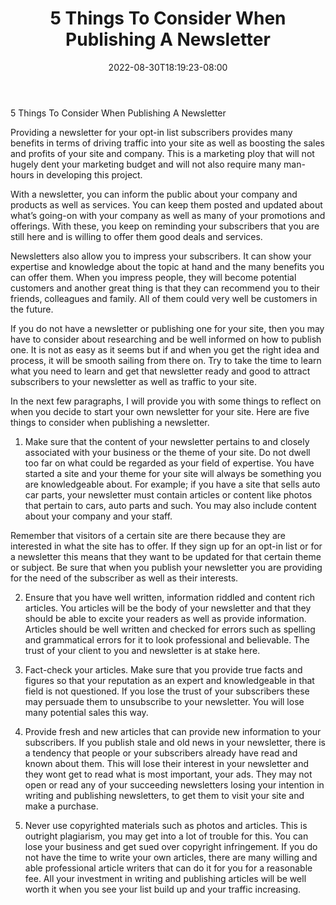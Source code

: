 ﻿---
title: "5 Things To Consider When Publishing A Newsletter"
date: 2022-08-30T18:19:23-08:00
description: "OptInList Tips for Web Success"
featured_image: "/images/OptInList.jpg"
tags: ["OptInList"]
---

5 Things To Consider When Publishing A Newsletter


Providing a newsletter for your opt-in list subscribers provides many benefits in terms of driving traffic into your site as well as boosting the sales and profits of your site and company. This is a marketing ploy that will not hugely dent your marketing budget and will not also require many man-hours in developing this project.

With a newsletter, you can inform the public about your company and products as well as services. You can keep them posted and updated about what’s going-on with your company as well as many of your promotions and offerings. With these, you keep on reminding your subscribers that you are still here and is willing to offer them good deals and services. 

Newsletters also allow you to impress your subscribers. It can show your expertise and knowledge about the topic at hand and the many benefits you can offer them. When you impress people, they will become potential customers and another great thing is that they can recommend you to their friends, colleagues and family. All of them could very well be customers in the future.

If you do not have a newsletter or publishing one for your site, then you may have to consider about researching and be well informed on how to publish one. It is not as easy as it seems but if and when you get the right idea and process, it will be smooth sailing from there on. Try to take the time to learn what you need to learn and get that newsletter ready and good to attract subscribers to your newsletter as well as traffic to your site.

In the next few paragraphs, I will provide you with some things to reflect on when you decide to start your own newsletter for your site. Here are five things to consider when publishing a newsletter. 

1) Make sure that the content of your newsletter pertains to and closely associated with your business or the theme of your site. Do not dwell too far on what could be regarded as your field of expertise. You have started a site and your theme for your site will always be something you are knowledgeable about. For example; if you have a site that sells auto car parts, your newsletter must contain articles or content like photos that pertain to cars, auto parts and such. You may also include content about your company and your staff.

Remember that visitors of a certain site are there because they are interested in what the site has to offer. If they sign up for an opt-in list or for a newsletter this means that they want to be updated for that certain theme or subject. Be sure that when you publish your newsletter you are providing for the need of the subscriber as well as their interests. 

2) Ensure that you have well written, information riddled and content rich articles. You articles will be the body of your newsletter and that they should be able to excite your readers as well as provide information. Articles should be well written and checked for errors such as spelling and grammatical errors for it to look professional and believable. The trust of your client to you and newsletter is at stake here.

3) Fact-check your articles. Make sure that you provide true facts and figures so that your reputation as an expert and knowledgeable in that field is not questioned. If you lose the trust of your subscribers these may persuade them to unsubscribe to your newsletter. You will lose many potential sales this way.

4) Provide fresh and new articles that can provide new information to your subscribers. If you publish stale and old news in your newsletter, there is a tendency that people or your subscribers already have read and known about them. This will lose their interest in your newsletter and they wont get to read what is most important, your ads. They may not open or read any of your succeeding newsletters losing your intention in writing and publishing newsletters, to get them to visit your site and make a purchase.

5) Never use copyrighted materials such as photos and articles. This is outright plagiarism, you may get into a lot of trouble for this. You can lose your business and get sued over copyright infringement. If you do not have the time to write your own articles, there are many willing and able professional article writers that can do it for you for a reasonable fee. All your investment in writing and publishing articles will be well worth it when you see your list build up and your traffic increasing.  

